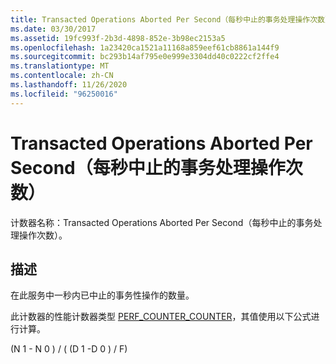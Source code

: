 ```yaml
---
title: Transacted Operations Aborted Per Second（每秒中止的事务处理操作次数）
ms.date: 03/30/2017
ms.assetid: 19fc993f-2b3d-4898-852e-3b98ec2153a5
ms.openlocfilehash: 1a23420ca1521a11168a859eef61cb8861a144f9
ms.sourcegitcommit: bc293b14af795e0e999e3304dd40c0222cf2ffe4
ms.translationtype: MT
ms.contentlocale: zh-CN
ms.lasthandoff: 11/26/2020
ms.locfileid: "96250016"
---
```

# <a name="transacted-operations-aborted-per-second"></a>Transacted Operations Aborted Per Second（每秒中止的事务处理操作次数）

计数器名称：Transacted Operations Aborted Per Second（每秒中止的事务处理操作次数）。  
  
## <a name="description"></a>描述  

 在此服务中一秒内已中止的事务性操作的数量。  
  
 此计数器的性能计数器类型 [PERF_COUNTER_COUNTER](/previous-versions/windows/it-pro/windows-server-2003/cc740048(v=ws.10))，其值使用以下公式进行计算。  
  
 (N 1 - N 0 ) / ( (D 1 -D 0 ) / F)
